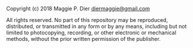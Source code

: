 Copyright (c) 2018 Maggie P. Dier <diermaggie@gmail.com>

All rights reserved. No part of this repository may be reproduced, distributed, or transmitted in any form or by any means, including but not limited to photocopying, recording, or other electronic or mechanical methods, without the prior written permission of the publisher.
